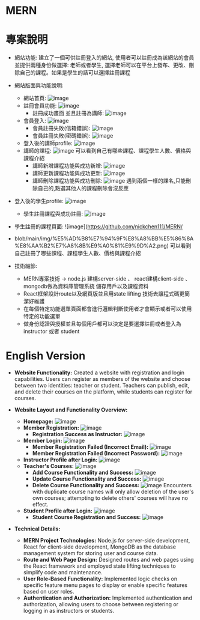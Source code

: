 # MERN
# 專案說明
* 網站功能: 建立了一個可供註冊登入的網站, 使用者可以註冊成為該網站的會員並提供兩種身份做選擇: 老師或者學生, 選擇老師可以在平台上發布、更改、刪除自己的課程。如果是學生的話可以選擇註冊課程
* 網站版面與功能說明:
  * 網站首頁: ![image](https://github.com/nickchen111/MERN/blob/main/img/%E7%B6%B2%E7%AB%99%E9%A6%96%E9%A0%81.png)
  * 註冊會員功能:  ![image](https://github.com/nickchen111/MERN/blob/main/img/%E8%A8%BB%E5%86%8A%E6%9C%83%E5%93%A1.png)
    * 註冊成功畫面 並且註冊為講師: ![image](https://github.com/nickchen111/MERN/blob/main/img/%E8%A8%BB%E5%86%8A%E6%88%90%E5%8A%9F.png)
  * 會員登入: ![image](https://github.com/nickchen111/MERN/blob/main/img/%E6%9C%83%E5%93%A1%E7%99%BB%E5%85%A5.png)
    * 會員註冊失敗(信箱錯誤): ![image](https://github.com/nickchen111/MERN/blob/main/img/%E6%9C%83%E5%93%A1%E7%99%BB%E5%85%A5%E5%A4%B1%E6%95%97%E5%B8%B3%E8%99%9F.png)
    * 會員註冊失敗(密碼錯誤): ![image](https://github.com/nickchen111/MERN/blob/main/img/%E6%9C%83%E5%93%A1%E7%99%BB%E5%85%A5%E5%A4%B1%E6%95%97%E5%AF%86%E7%A2%BC.png)
  * 登入後的講師profile: ![image](https://github.com/nickchen111/MERN/blob/main/img/%E7%99%BB%E5%85%A5%E6%88%90%E5%8A%9F%E8%AC%9B%E5%B8%ABprofile.png)
  * 講師的課程: ![image](https://github.com/nickchen111/MERN/blob/main/img/%E8%AC%9B%E5%B8%AB%E8%AA%B2%E7%A8%8B%E9%A0%81%E9%9D%A2.png)
              可以看到自己有哪些課程、課程學生人數、價格與課程介紹
    * 講師新增課程功能與成功新增: ![image](https://github.com/nickchen111/MERN/blob/main/img/%E6%96%B0%E5%A2%9E%E8%AA%B2%E7%A8%8B.png)
    * 講師更新課程功能與成功更新: ![image](https://github.com/nickchen111/MERN/blob/main/img/%E6%9B%B4%E6%96%B0%E6%88%90%E5%8A%9F%E9%80%9A%E7%9F%A5.png)
    * 講師刪除課程功能與成功刪除: ![image](https://github.com/nickchen111/MERN/blob/main/img/%E5%88%AA%E9%99%A4%E6%88%90%E5%8A%9F%E9%80%9A%E7%9F%A5.png)
                              遇到兩個一樣的課名,只能刪除自己的,點選其他人的課程刪除會沒反應
 * 登入後的學生profile: ![image](https://github.com/nickchen111/MERN/blob/main/img/%E5%AD%B8%E7%94%9F%E7%AB%AF%E7%99%BB%E5%85%A5profile.png)
   * 學生註冊課程與成功註冊: ![image](https://github.com/nickchen111/MERN/blob/main/img/%E5%AD%B8%E7%94%9F%E8%A8%BB%E5%86%8A%E8%AA%B2%E7%A8%8B.png)
* 學生註冊的課程頁面: ![image](https://github.com/nickchen111/MERN/
* blob/main/img/%E5%AD%B8%E7%94%9F%E8%A8%BB%E5%86%8A%E8%AA%B2%E7%A8%8B%E9%A0%81%E9%9D%A2.png)
                   可以看到自己註冊了哪些課程、課程學生人數、價格與課程介紹

  
* 技術細節:
  * MERN專案技術 -> node.js 建構server-side 、 react建構client-side 、 mongodb做為資料庫管理系統 儲存用戶以及課程資料
  * React框架設計route以及網頁版並且用state lifting 技術去讓程式碼更簡潔好維護
  * 在每個特定功能選單頁面都會進行邏輯判斷使用者才會顯示或者可以使用特定的功能選單
  * 做身份認證與授權並且每個用戶都可以決定是要選擇註冊或者登入為instructor 或者 student
    


# English Version
* **Website Functionality:** Created a website with registration and login capabilities. Users can register as members of the website and choose between two identities: teacher or student. Teachers can publish, edit, and delete their courses on the platform, while students can register for courses.

* **Website Layout and Functionality Overview:**
  * **Homepage:** ![image](https://github.com/nickchen111/MERN/blob/main/img/%E7%B6%B2%E7%AB%99%E9%A6%96%E9%A0%81.png)
  * **Member Registration:** ![image](https://github.com/nickchen111/MERN/blob/main/img/%E8%A8%BB%E5%86%8A%E6%9C%83%E5%93%A1.png)
    * **Registration Success as Instructor:** ![image](https://github.com/nickchen111/MERN/blob/main/img/%E8%A8%BB%E5%86%8A%E6%88%90%E5%8A%9F.png)
  * **Member Login:** ![image](https://github.com/nickchen111/MERN/blob/main/img/%E6%9C%83%E5%93%A1%E7%99%BB%E5%85%A5.png)
    * **Member Registration Failed (Incorrect Email):** ![image](https://github.com/nickchen111/MERN/blob/main/img/%E6%9C%83%E5%93%A1%E7%99%BB%E5%85%A5%E5%A4%B1%E6%95%97%E5%B8%B3%E8%99%9F.png)
    * **Member Registration Failed (Incorrect Password):** ![image](https://github.com/nickchen111/MERN/blob/main/img/%E6%9C%83%E5%93%A1%E7%99%BB%E5%85%A5%E5%A4%B1%E6%95%97%E5%AF%86%E7%A2%BC.png)
  * **Instructor Profile after Login:** ![image](https://github.com/nickchen111/MERN/blob/main/img/%E7%99%BB%E5%85%A5%E6%88%90%E5%8A%9F%E8%AC%9B%E5%B8%ABprofile.png)
  * **Teacher's Courses:** ![image](https://github.com/nickchen111/MERN/blob/main/img/%E8%AC%9B%E5%B8%AB%E8%AA%B2%E7%A8%8B%E9%A0%81%E9%9D%A2.png)
    * **Add Course Functionality and Success:** ![image](https://github.com/nickchen111/MERN/blob/main/img/%E6%96%B0%E5%A2%9E%E8%AA%B2%E7%A8%8B.png)
    * **Update Course Functionality and Success:** ![image](https://github.com/nickchen111/MERN/blob/main/img/%E6%9B%B4%E6%96%B0%E6%88%90%E5%8A%9F%E9%80%9A%E7%9F%A5.png)
    * **Delete Course Functionality and Success:** ![image](https://github.com/nickchen111/MERN/blob/main/img/%E5%88%AA%E9%99%A4%E6%88%90%E5%8A%9F%E9%80%9A%E7%9F%A5.png)
      Encounters with duplicate course names will only allow deletion of the user's own courses; attempting to delete others' courses will have no effect.
  * **Student Profile after Login:** ![image](https://github.com/nickchen111/MERN/blob/main/img/%E5%AD%B8%E7%94%9F%E7%AB%AF%E7%99%BB%E5%85%A5profile.png)
    * **Student Course Registration and Success:** ![image](https://github.com/nickchen111/MERN/blob/main/img/%E5%AD%B8%E7%94%9F%E8%A8%BB%E5%86%8A%E8%AA%B2%E7%A8%8B.png)

* **Technical Details:**
  * **MERN Project Technologies:** Node.js for server-side development, React for client-side development, MongoDB as the database management system for storing user and course data.
  * **Route and Web Page Design:** Designed routes and web pages using the React framework and employed state lifting techniques to simplify code and maintenance.
  * **User Role-Based Functionality:** Implemented logic checks on specific feature menu pages to display or enable specific features based on user roles.
  * **Authentication and Authorization:** Implemented authentication and authorization, allowing users to choose between registering or logging in as instructors or students.

